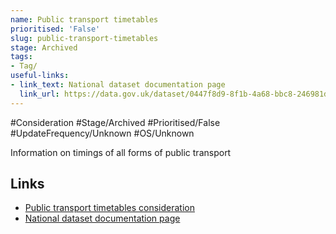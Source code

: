 ```yaml
---
name: Public transport timetables
prioritised: 'False'
slug: public-transport-timetables
stage: Archived
tags:
- Tag/
useful-links:
- link_text: National dataset documentation page
  link_url: https://data.gov.uk/dataset/0447f8d9-8f1b-4a68-bbc8-246981d02256/traveline-national-dataset
---
```


#Consideration #Stage/Archived #Prioritised/False #UpdateFrequency/Unknown #OS/Unknown

Information on timings of all forms of public transport

## Links

* [Public transport timetables consideration](https://design.planning.data.gov.uk/planning-consideration/public-transport-timetables)
* [National dataset documentation page](https://data.gov.uk/dataset/0447f8d9-8f1b-4a68-bbc8-246981d02256/traveline-national-dataset)